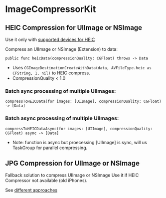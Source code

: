 # ImageCompressorKit


## HEIC Compression for UIImage or NSImage

Use it only with [supported devices for HEIC](https://support.apple.com/en-us/HT207022)

Compress an UIImage or NSImage (Extension) to data:
````
public func heicData(compressionQuality: CGFloat) throws -> Data
````
- Uses ````CGImageDestinationCreateWithData(data, AVFileType.heic as CFString, 1, nil)```` to HEIC compress.
- CompressionQuality < 1.0

### Batch sync processing of multiple UIImages:
````
compressToHEICData(for images: [UIImage], compressionQuality: CGFloat) -> [Data]
````
### Batch async processing of multiple UIImages:
````
compressToHEICDataAsync(for images: [UIImage], compressionQuality: CGFloat) async -> [Data]
````
- Note: function is async but proecessing [UIImage] is sync, will us TaskGroup for parallel compressing.

## JPG Compression for UIImage or NSImage

Fallback solution to compress UIImage or NSImage
Use it if HEIC Compressor not available (old iPhones).

See [different approaches](https://stackoverflow.com/questions/29726643/how-to-compress-of-reduce-the-size-of-an-image-before-uploading-to-parse-as-pffi)
